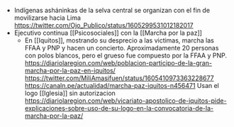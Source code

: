 - Indígenas asháninkas de la selva central se organizan con el fin de movilizarse hacia Lima
  https://twitter.com/Ojo_Publico/status/1605299531012182017
- Ejecutivo continua [[Psicosociales]] con la [[Marcha por la paz]]
  - En [[Iquitos]], mostrando su desprecio a las victimas, marcha las FFAA y PNP y hacen un concierto.
    Aproximadamente 20 personas con polos blancos, pero el grueso fue compuesto por la FFAA y PNP.
    https://diariolaregion.com/web/poblacion-participo-de-la-gran-marcha-por-la-paz-en-iquitos/
    https://twitter.com/MiliAmasifuen/status/1605410973363228677
    https://canaln.pe/actualidad/marcha-paz-iquitos-n456471
    Usan el logo [[Iglesia]] sin autorizacion https://diariolaregion.com/web/vicariato-apostolico-de-iquitos-pide-explicaciones-sobre-uso-de-su-logo-en-la-convocatoria-de-la-marcha-por-la-paz/
